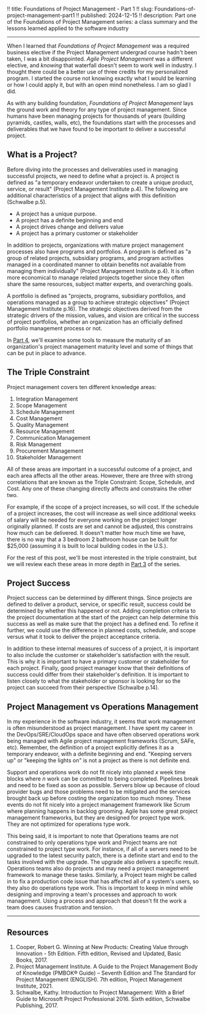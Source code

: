 !! title: Foundations of Project Management - Part 1
!! slug: Foundations-of-project-management-part1
!! published: 2024-12-15
!! description: Part one of the Foundations of Project Management series: a class summary and the lessons learned applied to the software industry

---

When I learned that _Foundations of Project Management_ was a required business elective if the
Project Management undergrad course hadn't been taken, I was a bit disappointed. _Agile Project
Management_ was a different elective, and _knowing_ that waterfall doesn't seem to work well in
industry. I thought there could be a better use of three credits for my personalized program. I
started the course not knowing exactly what I would be learning or how I could apply it, but with an
open mind nonetheless. I am so glad I did. 

As with any building foundation, _Foundations of Project Management_ lays the ground work and theory
for any type of project management. Since humans have been managing projects for thousands of years
(building pyramids, castles, walls, etc), the foundations start with the processes and deliverables
that we have found to be important to deliver a successful project. 


## What is a Project?

Before diving into the processes and deliverables used in managing successful projects, we need to
define what a project is. A project is defined as "a temporary endeavor undertaken to create a
unique product, service, or result" (Project Management Institute p.4). The following are additional
characteristics of a project that aligns with this definition (Schwalbe p.5).

- A project has a unique purpose.
- A project has a definite beginning and end
- A project drives change and delivers value
- A project has a primary customer or stakeholder

In addition to projects, organizations with mature project management processes also have programs
and portfolios. A program is defined as "a group of related projects, subsidiary programs, and
program activities managed in a coordinated manner to obtain benefits not available from managing
them individually" (Project Management Institute p.4). It is often more economical to manage related
projects together since they often share the same resources, subject matter experts, and overarching
goals.

A portfolio is defined as "projects, programs, subsidiary portfolios, and operations managed as a
group to achieve strategic objectives" (Project Management Institute p.16). The strategic objectives
derived from the strategic drivers of the mission, values, and vision are critical in the success of
project portfolios, whether an organization has an officially defined portfolio management process
or not.

In [Part 4](), we'll examine some tools to measure the maturity of an organization's project
management maturity level and some of things that can be put in place to advance.


## The Triple Constraint

Project management covers ten different knowledge areas:

1. Integration Management
2. Scope Management
3. Schedule Management
4. Cost Management
5. Quality Management
6. Resource Management
7. Communication Management
8. Risk Management
9. Procurement Management
10. Stakeholder Management

All of these areas are important in a successful outcome of a project, and each area affects all the
other areas. However, there are three with strong correlations that are known as the Triple
Constraint: Scope, Schedule, and Cost. Any one of these changing directly affects and constrains the
other two.

For example, if the scope of a project increases, so will cost. If the schedule of a project
increases, the cost will increase as well since additional weeks of salary will be needed for
everyone working on the project longer originally planned. If costs are set and cannot be adjusted,
this constrains how much can be delivered. It doesn't matter how much time we have, there is no way
that a 3 bedroom 2 bathroom house can be built for $25,000 (assuming it is built to local building
codes in the U.S.).

For the rest of this post, we'll be most interested in the triple constraint, but we will review
each these areas in more depth in [Part 3]() of the series.


## Project Success

Project success can be determined by different things. Since projects are defined to deliver a
product, service, or specific result, success could be determined by whether this happened or not.
Adding completion criteria to the project documentation at the start of the project can help
determine this success as well as make sure that the project has a defined end. To refine it
further, we could use the difference in planned costs, schedule, and scope versus what it took to
deliver the project acceptance criteria. 

In addition to these internal measures of success of a project, it is important to also include the
customer or stakeholder's satisfaction with the result. This is why it is important to have a
primary customer or stakeholder for each project. Finally, good project manager know that their
definitions of success could differ from their stakeholder's definition. It is important to listen
closely to what the stakeholder or sponsor is looking for so the project can succeed from their
perspective (Schwalbe p.14). 


## Project Management vs Operations Management

In my experience in the software industry, it seems that work management is often misunderstood as
project management. I have spent my career in the DevOps/SRE/CloudOps space and have often observed
operations work being managed with Agile project management frameworks (Scrum, SAFe, etc). Remember,
the definition of a project explicitly defines it as a temporary endeavor, with a definite beginning
and end. "Keeping servers up" or "keeping the lights on" is not a project as there is not definite
end. 

Support and operations work do not fit nicely into planned _x_ week time blocks where _n_ work can
be committed to being completed. Pipelines break and need to be fixed as soon as possible. Servers
blow up because of cloud provider bugs and those problems need to be mitigated and the services
brought back up before costing the organization too much money. These events do not fit nicely into
a project management framework like Scrum where planning happens in backlog grooming. Agile has some
great project management frameworks, but they are designed for project type work. They are not
optimized for operations type work. 

This being said, it is important to note that Operations teams are not constrained to only
operations type work and Project teams are not constrained to project type work. For instance, if
all of a servers need to be upgraded to the latest security patch, there is a definite start and end
to the tasks involved with the upgrade. The upgrade also delivers a specific result. Operations
teams also do projects and may need a project management framework to manage these tasks. Similarly,
a Project team might be called in to fix a production code issue that has affected all of a system's
users, so they also do operations type work. This is important to keep in mind while designing and
improving a team's processes and approach to work management. Using a process and approach that
doesn't fit the work a team does causes frustration and tension.


---

## Resources

1. Cooper, Robert G. Winning at New Products: Creating Value through Innovation - 5th Edition. Fifth edition, Revised and Updated, Basic Books, 2017.
2. Project Management Institute. A Guide to the Project Management Body of Knowledge (PMBOK® Guide) – Seventh Edition and The Standard for Project Management (ENGLISH). 7th edition, Project Management Institute, 2021.
3. Schwalbe, Kathy. Introduction to Project Management: With a Brief Guide to Microsoft Project Professional 2016. Sixth edition, Schwalbe Publishing, 2017.

